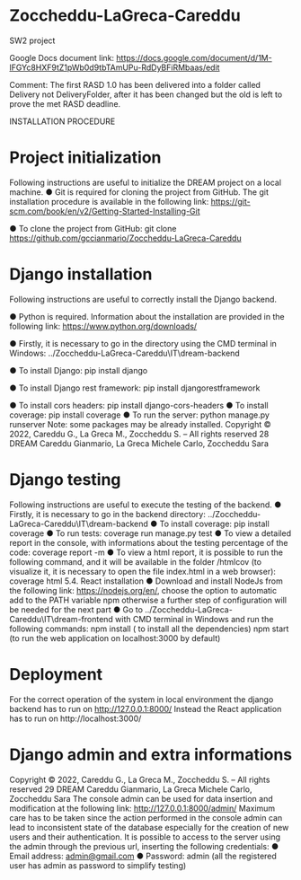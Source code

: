 # Zoccheddu-LaGreca-Careddu
SW2 project

Google Docs document link:
https://docs.google.com/document/d/1M-lFGYc8HXF9tZ1pWb0d9tbTAmUPu-RdDyBFiRMbaas/edit

Comment:
The first RASD 1.0 has been delivered into a folder called Delivery not DeliveryFolder, after it has been changed but the old is left to prove the met RASD deadline.

INSTALLATION PROCEDURE
# Project initialization
Following instructions are useful to initialize the DREAM project on a local machine.
● Git is required for cloning the project from GitHub. The git installation procedure
is available in the following link:
https://git-scm.com/book/en/v2/Getting-Started-Installing-Git

● To clone the project from GitHub: git clone
https://github.com/gccianmario/Zoccheddu-LaGreca-Careddu

# Django installation
Following instructions are useful to correctly install the Django backend.

● Python is required. Information about the installation are provided in the following
link: https://www.python.org/downloads/

● Firstly, it is necessary to go in the directory using the CMD terminal in Windows:
../Zoccheddu-LaGreca-Careddu\IT\dream-backend

● To install Django:
pip install django

● To install Django rest framework:
pip install djangorestframework

● To install cors headers:
pip install django-cors-headers
● To install coverage:
pip install coverage
● To run the server:
python manage.py runserver
Note: some packages may be already installed.
Copyright © 2022, Careddu G., La Greca M., Zoccheddu S. – All rights reserved 28
DREAM Careddu Gianmario, La Greca Michele Carlo, Zoccheddu Sara
# Django testing
Following instructions are useful to execute the testing of the backend.
● Firstly, it is necessary to go in the backend directory:
../Zoccheddu-LaGreca-Careddu\IT\dream-backend
● To install coverage: pip install coverage
● To run tests: coverage run manage.py test
● To view a detailed report in the console, with informations about the testing
percentage of the code: coverage report -m
● To view a html report, it is possible to run the following command, and it will be
available in the folder /htmlcov (to visualize it, it is necessary to open the file
index.html in a web browser): coverage html
5.4. React installation
● Download and install NodeJs from the following link: https://nodejs.org/en/,
choose the option to automatic add to the PATH variable npm otherwise a further
step of configuration will be needed for the next part
● Go to ../Zoccheddu-LaGreca-Careddu\IT\dream-frontend with
CMD terminal in Windows and run the following commands:
npm install ( to install all the dependencies)
npm start (to run the web application on localhost:3000 by default)
# Deployment
For the correct operation of the system in local environment the django backend has to
run on http://127.0.0.1:8000/
Instead the React application has to run on http://localhost:3000/
# Django admin and extra informations
Copyright © 2022, Careddu G., La Greca M., Zoccheddu S. – All rights reserved 29
DREAM Careddu Gianmario, La Greca Michele Carlo, Zoccheddu Sara
The console admin can be used for data insertion and modification at the following link:
http://127.0.0.1:8000/admin/
Maximum care has to be taken since the action performed in the console admin can
lead to inconsistent state of the database especially for the creation of new users and
their authentication.
It is possible to access to the server using the admin through the previous url, inserting
the following credentials:
● Email address: admin@gmail.com
● Password: admin
(all the registered user has admin as password to simplify testing)


